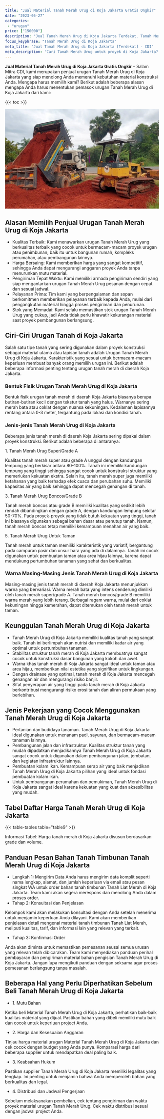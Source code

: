 ```yaml
---
title: "Jual Material Tanah Merah Urug di Koja Jakarta Gratis Ongkir"
date: "2023-05-27"
categories:
 - "urugan"
price: ["150000"]
description: "Jual Tanah Merah Urug di Koja Jakarta Terdekat. Tanah Merah Urug ini sering dipakai dalam proyek konstruksi sebagai bahan urugan yang tahan lama dan sesuai spesifikasi. Hubungi kami untuk informasi lebih lanjut."
focus_keyphrase: "Tanah Merah Urug di Koja Jakarta"
meta_title: "Jual Tanah Merah Urug di Koja Jakarta [Terdekat] - CDI"
meta_description: "Cari Tanah Merah Urug untuk proyek di Koja Jakarta? Kami menyediakan Tanah Merah Urug berkualitas untuk urugan lahan. Raih penawaran terbaik sekarang."
---
```


**Jual Material Tanah Merah Urug di Koja Jakarta Gratis Ongkir** – Salam Mitra CDI, kami merupakan penjual urugan Tanah Merah Urug di Koja Jakarta yang siap menolong Anda memenuhi kebutuhan material konstruksi Anda. Mengapa harus memilih kami? Berikut adalah beberapa alasan mengapa Anda harus menentukan pemasok urugan Tanah Merah Urug di Koja Jakarta dari kami:

{{< toc >}}

![Jual Material Tanah Merah Urug di Koja Jakarta Gratis Ongkir](/images/tanah/tanah-urug-30.jpg)

## Alasan Memilih Penjual Urugan Tanah Merah Urug di Koja Jakarta

*   Kualitas Terbaik: Kami menawarkan urugan Tanah Merah Urug yang berkualitas terbaik yang cocok untuk bermacam-macam proyek urugan atau penimbunan, baik itu untuk bangunan rumah, kompleks perumahan, atau pembangunan lainnya.
*   Harga Bersaing: Kami memberikan harga yang sangat kompetitif, sehingga Anda dapat mengurangi anggaran proyek Anda tanpa menurunkan mutu material.
*   Pengiriman Tepat Waktu: Kami memiliki armada pengiriman sendiri yang siap mengantarkan urugan Tanah Merah Urug pesanan dengan cepat dan sesuai jadwal.
*   Pelayanan Prima: Tim kami yang berpengalaman dan sopan berkomitmen memberikan pelayanan terbaik kepada Anda, mulai dari pengangkutan material hingga proses pengiriman dan penurunan.
*   Stok yang Memadai: Kami selalu memastikan stok urugan Tanah Merah Urug yang cukup, jadi Anda tidak perlu khawatir kekurangan material saat proyek pembangunan berlangsung. 

## Ciri-Ciri Urugan Tanah di Koja Jakarta

Salah satu tipe tanah yang sering digunakan dalam proyek konstruksi sebagai material utama atau lapisan tanah adalah Urugan Tanah Merah Urug di Koja Jakarta. Karakteristik yang sesuai untuk bermacam-macam keperluan membuat banyak orang memilih urugan ini. Berikut adalah beberapa informasi penting tentang urugan tanah merah di daerah Koja Jakarta.

### Bentuk Fisik Urugan Tanah Merah Urug di Koja Jakarta

Bentuk fisik urugan tanah merah di daerah Koja Jakarta biasanya berupa butiran-butiran kecil dengan tekstur tanah yang halus. Warnanya sering merah bata atau coklat dengan nuansa kekuningan. Kedalaman lapisannya rentang antara 0-3 meter, tergantung pada lokasi dan kondisi tanah.

### Jenis-jenis Tanah Merah Urug di Koja Jakarta

Beberapa jenis tanah merah di daerah Koja Jakarta sering dipakai dalam proyek konstruksi. Berikut adalah beberapa di antaranya:

1\.  Tanah Merah Urug Super/Grade A

Kualitas tanah merah super atau grade A unggul dengan kandungan lempung yang berkisar antara 80-100%. Tanah ini memiliki kandungan lempung yang tinggi sehingga sangat cocok untuk konstruksi struktur yang memerlukan kekuatan ekstra. Selain itu, tanah merah super juga memiliki ketahanan yang baik terhadap efek cuaca dan perubahan suhu. Memiliki kapasitas air yang baik sehingga dapat mencegah genangan di tanah.

3\.  Tanah Merah Urug Boncos/Grade B

Tanah merah boncos atau grade B memiliki kualitas yang sedikit lebih rendah dibandingkan dengan grade A, dengan kandungan lempung sekitar 50-70%. Pada proyek-proyek yang tidak butuh kekuatan yang tinggi, tanah ini biasanya digunakan sebagai bahan dasar atau penutup tanah. Namun, tanah merah boncos tetap memiliki kemampuan menahan air yang baik.

5\.  Tanah Merah Urug Untuk Taman

Tanah merah untuk taman memiliki karakteristik yang variatif, bergantung pada campuran pasir dan unsur hara yang ada di dalamnya. Tanah ini cocok digunakan untuk pembuatan taman atau area hijau lainnya, karena dapat mendukung pertumbuhan tanaman yang sehat dan berkualitas.

### Warna Masing-Masing Jenis Tanah Merah Urug di Koja Jakarta

Masing-masing jenis tanah merah di daerah Koja Jakarta menunjukkan warna yang bervariasi. Warna merah bata yang intens cenderung dimiliki oleh tanah merah super/grade A. Tanah merah boncos/grade B memiliki warna merah yang lebih terang. Berbagai ragam warna, mulai dari coklat kekuningan hingga kemerahan, dapat ditemukan oleh tanah merah untuk taman.

## Keunggulan Tanah Merah Urug di Koja Jakarta

*   Tanah Merah Urug di Koja Jakarta memiliki kualitas tanah yang sangat baik. Tanah ini berlimpah akan nutrisi dan memiliki kadar air yang optimal untuk pertumbuhan tanaman.
*   Stabilitas struktur tanah merah di Koja Jakarta membuatnya sangat cocok untuk konstruksi dasar bangunan yang kokoh dan awet.
*   Warna khas tanah merah di Koja Jakarta sangat ideal untuk taman atau area hijau, memberikan nilai estetika yang signifikan untuk lingkungan.
*   Dengan drainase yang optimal, tanah merah di Koja Jakarta mencegah genangan air dan mengurangi risiko banjir.
*   Sifat penyerapan air yang tinggi pada tanah merah di Koja Jakarta berkontribusi mengurangi risiko erosi tanah dan aliran permukaan yang berlebihan.

## Jenis Pekerjaan yang Cocok Menggunakan Tanah Merah Urug di Koja Jakarta

*   Pertanian dan budidaya tanaman. Tanah Merah Urug di Koja Jakarta ideal digunakan untuk menanam padi, sayuran, dan bermacam-macam tanaman lainnya.
*   Pembangunan jalan dan infrastruktur. Kualitas struktur tanah yang mudah dipadatkan menjadikannya Tanah Merah Urug di Koja Jakarta sangat cocok untuk digunakan dalam pembangunan jalan, jembatan, dan kegiatan infrastruktur lainnya.
*   Pembuatan kolam ikan. Kemampuan serap air yang baik menjadikan Tanah Merah Urug di Koja Jakarta pilihan yang ideal untuk fondasi pembuatan kolam ikan.
*   Untuk pembangunan perumahan dan pemukiman, Tanah Merah Urug di Koja Jakarta sangat ideal karena kekuatan yang kuat dan aksesibilitas yang mudah.

## Tabel Daftar Harga Tanah Merah Urug di Koja Jakarta

{{< table-tables table="table9" >}}

Informasi Tabel: Harga tanah merah di Koja Jakarta disusun berdasarkan grade dan volume.

## Panduan Pesan Bahan Tanah Timbunan Tanah Merah Urug di Koja Jakarta

*   Langkah 1: Mengirim Data
Anda harus mengirim data komplit seperti nama lengkap, alamat, dan jumlah keperluan via email atau pesan singkat WA untuk order bahan tanah timbunan Tanah Liat Merah di Koja Jakarta. Team kami akan segera merespons dan menolong Anda dalam proses order.
*   Tahap 2: Konsultasi dan Penjelasan

Kelompok kami akan melakukan konsultasi dengan Anda setelah menerima untuk menjamin keperluan Anda dilayani. Kami akan memberikan penjelasan detail mengenai material tanah timbunan Tanah Liat Merah, meliputi kualitas, tarif, dan informasi lain yang relevan yang terkait.
*   Tahap 3: Konfirmasi Order

Anda akan diminta untuk memastikan pemesanan seusai semua urusan yang relevan telah dibicarakan. Team kami menyediakan panduan perihal pembayaran dan pengiriman material bahan pengisian Tanah Merah Urug di Koja Jakarta. Jangan lupa mengikuti panduan dengan seksama agar proses pemesanan berlangsung tanpa masalah.

## Beberapa Hal yang Perlu Diperhatikan Sebelum Beli Tanah Merah Urug di Koja Jakarta

*   1\. Mutu Bahan

Ketika beli Material Tanah Merah Urug di Koja Jakarta, perhatikan baik-baik kualitas material yang dijual. Pastikan bahan yang dibeli memiliki mutu baik dan cocok untuk keperluan project Anda.
*   2\. Harga dan Kesesuaian Anggaran

Tinjau harga material urugan Material Tanah Merah Urug di Koja Jakarta dan cek cocok dengan budget yang Anda punya. Komparasi harga dari beberapa supplier untuk mendapatkan deal paling baik.
*   3\. Keabsahan Hukum

Pastikan supplier Tanah Merah Urug di Koja Jakarta memiliki legalitas yang lengkap. Ini penting untuk menjamin bahwa Anda memperoleh bahan yang berkualitas dan legal.
*   4\. Distribusi dan Jadwal Pengerjaan

Sebelum melaksanakan pembelian, cek tentang pengiriman dan waktu proyek material urugan Tanah Merah Urug. Cek waktu distribusi sesuai dengan jadwal project Anda.